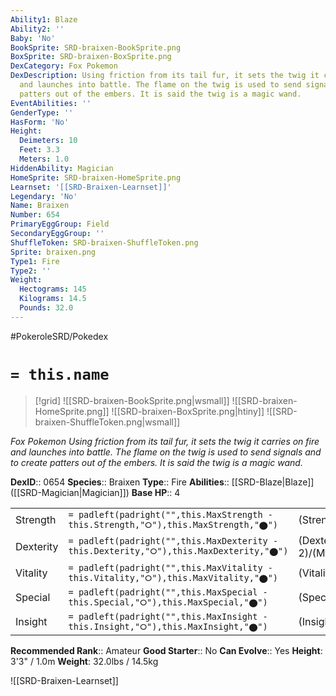 ```yaml
---
Ability1: Blaze
Ability2: ''
Baby: 'No'
BookSprite: SRD-braixen-BookSprite.png
BoxSprite: SRD-braixen-BoxSprite.png
DexCategory: Fox Pokemon
DexDescription: Using friction from its tail fur, it sets the twig it carries on fire
  and launches into battle. The flame on the twig is used to send signals and to create
  patters out of the embers. It is said the twig is a magic wand.
EventAbilities: ''
GenderType: ''
HasForm: 'No'
Height:
  Deimeters: 10
  Feet: 3.3
  Meters: 1.0
HiddenAbility: Magician
HomeSprite: SRD-braixen-HomeSprite.png
Learnset: '[[SRD-Braixen-Learnset]]'
Legendary: 'No'
Name: Braixen
Number: 654
PrimaryEggGroup: Field
SecondaryEggGroup: ''
ShuffleToken: SRD-braixen-ShuffleToken.png
Sprite: braixen.png
Type1: Fire
Type2: ''
Weight:
  Hectograms: 145
  Kilograms: 14.5
  Pounds: 32.0
---
```


#PokeroleSRD/Pokedex

# `= this.name`

> [!grid]
> ![[SRD-braixen-BookSprite.png|wsmall]]
> ![[SRD-braixen-HomeSprite.png]]
> ![[SRD-braixen-BoxSprite.png|htiny]]
> ![[SRD-braixen-ShuffleToken.png|wsmall]]


*Fox Pokemon*
*Using friction from its tail fur, it sets the twig it carries on fire and launches into battle. The flame on the twig is used to send signals and to create patters out of the embers. It is said the twig is a magic wand.*

**DexID**:: 0654
**Species**:: Braixen
**Type**:: Fire
**Abilities**:: [[SRD-Blaze|Blaze]] ([[SRD-Magician|Magician]])
**Base HP**:: 4

|           |                                                                                        |                                          |
| --------- | -------------------------------------------------------------------------------------- | ---------------------------------------- |
| Strength  | `= padleft(padright("",this.MaxStrength - this.Strength,"⭘"),this.MaxStrength,"⬤")`    | (Strength::2)/(MaxStrength::4)   |
| Dexterity | `= padleft(padright("",this.MaxDexterity - this.Dexterity,"⭘"),this.MaxDexterity,"⬤")` | (Dexterity:: 2)/(MaxDexterity::5) |
| Vitality  | `= padleft(padright("",this.MaxVitality - this.Vitality,"⭘"),this.MaxVitality,"⬤")`    | (Vitality::2)/(MaxVitality::4)   |
| Special   | `= padleft(padright("",this.MaxSpecial - this.Special,"⭘"),this.MaxSpecial,"⬤")`       | (Special::2)/(MaxSpecial::5)     |
| Insight   | `= padleft(padright("",this.MaxInsight - this.Insight,"⭘"),this.MaxInsight,"⬤")`       | (Insight::2)/(MaxInsight::5)     |


**Recommended Rank**:: Amateur
**Good Starter**:: No
**Can Evolve**:: Yes
**Height**: 3'3" / 1.0m
**Weight**: 32.0lbs / 14.5kg

![[SRD-Braixen-Learnset]]